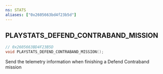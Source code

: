 ```yaml
---
ns: STATS
aliases: ["0x2605663bd4f23b5d"]
---
```

## PLAYSTATS_DEFEND_CONTRABAND_MISSION

```c
// 0x2605663BD4F23B5D
void PLAYSTATS_DEFEND_CONTRABAND_MISSION();
```

Send the telemetry information when finishing a Defend Contraband mission

